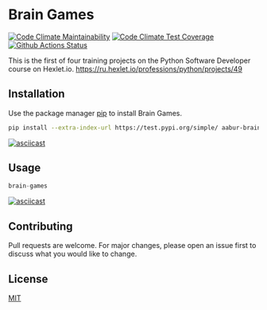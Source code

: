 # Brain Games

[![Code Climate Maintainability](https://api.codeclimate.com/v1/badges/a99a88d28ad37a79dbf6/maintainability)](https://codeclimate.com/github/codeclimate/codeclimate/maintainability)
[![Code Climate Test Coverage](https://api.codeclimate.com/v1/badges/a99a88d28ad37a79dbf6/test_coverage)](https://codeclimate.com/github/codeclimate/codeclimate/test_coverage)
[![Github Actions Status](https://github.com/AABur/python-project-lvl1/workflows/PyCI/badge.svg)](https://github.com/AABur/python-project-lvl1/actions)

This is the first of four training projects on the Python Software Developer course on Hexlet.io.
<https://ru.hexlet.io/professions/python/projects/49>

## Installation

Use the package manager [pip](https://pip.pypa.io/en/stable/) to install Brain Games.

```bash
pip install --extra-index-url https://test.pypi.org/simple/ aabur-brain-games
```

[![asciicast](https://asciinema.org/a/zAmrTxbGtkYBrCAq6vua13KXU.svg)](https://asciinema.org/a/zAmrTxbGtkYBrCAq6vua13KXU)

## Usage

```python
brain-games
```

[![asciicast](https://asciinema.org/a/GqF3uDgD9afi4Znqck7eVEZK6.svg)](https://asciinema.org/a/GqF3uDgD9afi4Znqck7eVEZK6)

## Contributing

Pull requests are welcome. For major changes, please open an issue first to discuss what you would like to change.

## License

[MIT](https://choosealicense.com/licenses/mit/)

